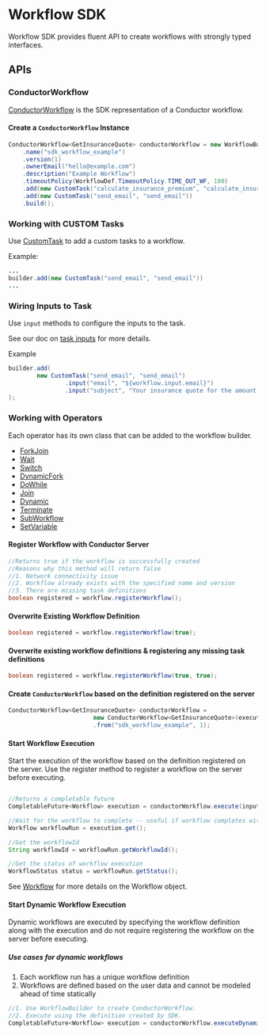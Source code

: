 # Workflow SDK
Workflow SDK provides fluent API to create workflows with strongly typed interfaces.

## APIs
### ConductorWorkflow
[ConductorWorkflow](https://github.com/swift-conductor/conductor/blob/main/java-sdk/src/main/java/com/swiftconductor/conductor/sdk/workflow/def/ConductorWorkflow.java) is the SDK representation of a Conductor workflow.

#### Create a `ConductorWorkflow` Instance
```java
ConductorWorkflow<GetInsuranceQuote> conductorWorkflow = new WorkflowBuilder<GetInsuranceQuote>(executor)
    .name("sdk_workflow_example")
    .version(1)
    .ownerEmail("hello@example.com")
    .description("Example Workflow")
    .timeoutPolicy(WorkflowDef.TimeoutPolicy.TIME_OUT_WF, 100)
    .add(new CustomTask("calculate_insurance_premium", "calculate_insurance_premium"))
    .add(new CustomTask("send_email", "send_email"))
    .build();
```
### Working with CUSTOM Tasks

Use [CustomTask](https://github.com/swift-conductor/conductor/blob/main/java-sdk/src/main/java/com/swiftconductor/conductor/sdk/workflow/def/tasks/CustomTask.java) to add a custom tasks to a workflow.

Example:
```java
...
builder.add(new CustomTask("send_email", "send_email"))
...
```
### Wiring Inputs to Task
Use `input` methods to configure the inputs to the task.

See our doc on [task inputs](https://swiftconductor.com/how-tos/Tasks/task-inputs.html) for more details.

Example
```java
builder.add(
        new CustomTask("send_email", "send_email")
                .input("email", "${workflow.input.email}")
                .input("subject", "Your insurance quote for the amount ${generate_quote.output.amount}")
);
```

### Working with Operators
Each operator has its own class that can be added to the workflow builder.

* [ForkJoin](https://github.com/swift-conductor/conductor/blob/main/java-sdk/src/main/java/com/swiftconductor/conductor/sdk/workflow/def/tasks/ForkJoin.java) 
* [Wait](https://github.com/swift-conductor/conductor/blob/main/java-sdk/src/main/java/com/swiftconductor/conductor/sdk/workflow/def/tasks/Wait.java)
* [Switch](https://github.com/swift-conductor/conductor/blob/main/java-sdk/src/main/java/com/swiftconductor/conductor/sdk/workflow/def/tasks/Switch.java)
* [DynamicFork](https://github.com/swift-conductor/conductor/blob/main/java-sdk/src/main/java/com/swiftconductor/conductor/sdk/workflow/def/tasks/DynamicFork.java)
* [DoWhile](https://github.com/swift-conductor/conductor/blob/main/java-sdk/src/main/java/com/swiftconductor/conductor/sdk/workflow/def/tasks/DoWhile.java)
* [Join](https://github.com/swift-conductor/conductor/blob/main/java-sdk/src/main/java/com/swiftconductor/conductor/sdk/workflow/def/tasks/Join.java)
* [Dynamic](https://github.com/swift-conductor/conductor/blob/main/java-sdk/src/main/java/com/swiftconductor/conductor/sdk/workflow/def/tasks/Dynamic.java)
* [Terminate](https://github.com/swift-conductor/conductor/blob/main/java-sdk/src/main/java/com/swiftconductor/conductor/sdk/workflow/def/tasks/Terminate.java)
* [SubWorkflow](https://github.com/swift-conductor/conductor/blob/main/java-sdk/src/main/java/com/swiftconductor/conductor/sdk/workflow/def/tasks/SubWorkflow.java)
* [SetVariable](https://github.com/swift-conductor/conductor/blob/main/java-sdk/src/main/java/com/swiftconductor/conductor/sdk/workflow/def/tasks/SetVariable.java)


#### Register Workflow with Conductor Server
```java
//Returns true if the workflow is successfully created
//Reasons why this method will return false
//1. Network connectivity issue
//2. Workflow already exists with the specified name and version 
//3. There are missing task definitions
boolean registered = workflow.registerWorkflow();
```
#### Overwrite Existing Workflow Definition​
```java
boolean registered = workflow.registerWorkflow(true);
```

#### Overwrite existing workflow definitions & registering any missing task definitions
```java
boolean registered = workflow.registerWorkflow(true, true);
```

#### Create `ConductorWorkflow` based on the definition registered on the server

```java
ConductorWorkflow<GetInsuranceQuote> conductorWorkflow = 
                        new ConductorWorkflow<GetInsuranceQuote>(executor)
                        .from("sdk_workflow_example", 1);
```

#### Start Workflow Execution
Start the execution of the workflow based on the definition registered on the server. Use the register method to register a workflow on the server before executing.

```java

//Returns a completable future
CompletableFuture<Workflow> execution = conductorWorkflow.execute(input);

//Wait for the workflow to complete -- useful if workflow completes within a reasonable amount of time
Workflow workflowRun = execution.get();

//Get the workflowId
String workflowId = workflowRun.getWorkflowId();

//Get the status of workflow execution
WorkflowStatus status = workflowRun.getStatus();
```
See [Workflow](https://github.com/swift-conductor/conductor/blob/main/common/src/main/java/com/swiftconductor/conductor/common/run/Workflow.java) for more details on the Workflow object.

#### Start Dynamic Workflow Execution
Dynamic workflows are executed by specifying the workflow definition along with the execution and do not require registering the workflow on the server before executing.

##### Use cases for dynamic workflows
1. Each workflow run has a unique workflow definition 
2. Workflows are defined based on the user data and cannot be modeled ahead of time statically 

```java
//1. Use WorkflowBuilder to create ConductorWorkflow.
//2. Execute using the definition created by SDK.
CompletableFuture<Workflow> execution = conductorWorkflow.executeDynamic(input);

```






